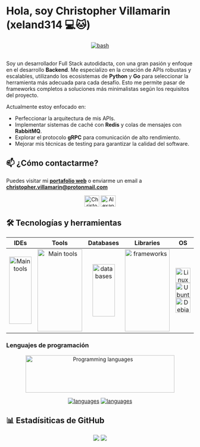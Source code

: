 <!-- markdownlint-disable MD033 -->

# Hola, soy Christopher Villamarin (xeland314 💻🐱)

<div align="center">
  <a href="https://www.codewars.com/users/xeland314" target="_blank" rel="noreferrer"> <img src="https://www.codewars.com/users/xeland314/badges/large" alt="bash"/> </a>
</div>
<br>

Soy un desarrollador Full Stack autodidacta, con una gran pasión y enfoque en el desarrollo **Backend**. Me especializo en la creación de APIs robustas y escalables, utilizando los ecosistemas de **Python** y **Go** para seleccionar la herramienta más adecuada para cada desafío. Esto me permite pasar de frameworks completos a soluciones más minimalistas según los requisitos del proyecto.

Actualmente estoy enfocado en:
- Perfeccionar la arquitectura de mis APIs.
- Implementar sistemas de caché con **Redis** y colas de mensajes con **RabbitMQ**.
- Explorar el protocolo **gRPC** para comunicación de alto rendimiento.
- Mejorar mis técnicas de testing para garantizar la calidad del software.

## 📫 ¿Cómo contactarme?
Puedes visitar mi **[portafolio web](https://xeland314.github.io/)** o enviarme un email a **christopher.villamarin@protonmail.com**

<p align="center">
  <a href="https://www.linkedin.com/in/christopher-villamar%c3%adn/" target="blank"><img align="center" src="https://raw.githubusercontent.com/rahuldkjain/github-profile-readme-generator/master/src/images/icons/Social/linked-in-alt.svg" alt="Christopher Villamarin" height="30" width="40" /></a>
  <a href="https://discord.gg/AlexanderPila#5944" target="blank"><img align="center" src="https://raw.githubusercontent.com/rahuldkjain/github-profile-readme-generator/master/src/images/icons/Social/discord.svg" alt="AlexanderPila#5944" height="30" width="40" /></a>
</p>

## 🛠️ Tecnologías y herramientas

<table align="center">
<thead>
  <tr>
    <th align="center">IDEs</th>
    <th align="center">Tools</th>
    <th align="center">Databases</th>
    <th align="center">Libraries</th>
    <th align="center">OS</th>
    <th align="center">Cloud</th>
  </tr>
</thead>
<tbody>
  <tr>
    <td align="center">
      <img src="https://skillicons.dev/icons?i=vscode,vim,neovim,eclipse&perline=1&theme=light" alt="Main tools" width="60" height="180"/>
    </td>
    <td align="center">
      <img src="https://skillicons.dev/icons?i=regex,obsidian,md,git,bash,docker,nginx,postman,rabbitmq,grpc&perline=2&theme=light" alt="Main tools" width="120" height="220"/>
    </td>
    <td align="center">
      <img src="https://skillicons.dev/icons?i=sqlite,postgres,redis&perline=1&theme=light" alt="databases" width="60" height="140"/>
    </td>
    <td align="center">
        <img src="https://skillicons.dev/icons?i=qt,django,fastapi,flask,react,nextjs,astro,htmx,tailwindcss&perline=2&theme=light" alt="frameworks" width="120" height="220"/>
    </td>
    <td align="center">
      <a href="https://www.linux.org/" target="_blank" rel="noreferrer">
        <img src="https://skillicons.dev/icons?i=linux&perline=1&theme=light" alt="Linux" width="40" height="40"/>
      </a>
      <br>
      <a href="https://ubuntu.com/" target="_blank" rel="noreferrer">
        <img src="https://upload.wikimedia.org/wikipedia/commons/9/9e/UbuntuCoF.svg" alt="Ubuntu" width="40" height="40"/>
      </a>
      <br>
      <a href="https://www.debian.org/" target="_blank" rel="noreferrer">
        <img src="https://www.debian.org/logos/openlogo-nd.svg" alt="Debian" width="40" height="40"/>
      </a>
    </td>
    <td align="center">
      <a href="https://aws.amazon.com/" target="_blank" rel="noreferrer">
        <img src="https://skillicons.dev/icons?i=aws&perline=1&theme=light" alt="AWS" width="40" height="40"/>
      </a>
      <br>
      <a href="https://www.cloudflare.com/" target="_blank" rel="noreferrer">
        <img src="https://skillicons.dev/icons?i=cloudflare&perline=1&theme=light" alt="Cloudflare" width="40" height="40"/>
      </a>
      <br>
    </td>
  </tr>
</tbody>
</table>

### Lenguajes de programación
<div align="center">
  <div>
    <img src="https://skillicons.dev/icons?i=py,java,c,go,js,ts,html,css&perline=10&theme=light" alt="Programming languages" width="400" height="100"/>
  </div>

[![languages](https://github-readme-stats-git-main-xeland314s-projects.vercel.app/api/top-langs/?username=xeland314&theme=city_lights&include_all_commits=true&size_weight=0.5&count_weight=0.5&exclude_repo=github-readme-stats,to-do-list-simple,Analizador-lexico,servichef_site&layout=compact&langs_count=12&hide=cmake,c%2B%2B,swift#gh-dark-mode-only)](https://github-readme-stats-git-main-xeland314s-projects.vercel.app/api/top-langs/?username=xeland314&theme=city_lights&include_all_commits=true&size_weight=0.5&count_weight=0.5&exclude_repo=github-readme-stats,to-do-list-simple,Analizador-lexico,servichef_site&layout=compact&langs_count=12&hide=cmake,c%2B%2B,swift#gh-dark-mode-only)
[![languages](https://github-readme-stats-git-main-xeland314s-projects.vercel.app/api/top-langs/?username=xeland314&theme=default&include_all_commits=true&size_weight=0.5&count_weight=0.5&exclude_repo=github-readme-stats,to-do-list-simple,Analizador-lexico,servichef_site&layout=compact&langs_count=12&hide=cmake,c%2B%2B,swift#gh-light-mode-only)](https://github-readme-stats-git-main-xeland314s-projects.vercel.app/api/top-langs/?username=xeland314&theme=default&include_all_commits=true&size_weight=0.5&count_weight=0.5&exclude_repo=github-readme-stats,to-do-list-simple,Analizador-lexico,servichef_site&layout=compact&langs_count=12&hide=cmake,c%2B%2B,swift#gh-light-mode-only)

</div>

## 📊 Estadísiticas de GitHub

<div align="center">
  <picture>
    <source
      srcset="https://github-readme-streak-stats.herokuapp.com/?user=xeland314&hide_border=false&theme=city_lights"
      media="(prefers-color-scheme: dark)"
    />
    <source
      srcset="https://github-readme-streak-stats.herokuapp.com/?user=xeland314&hide_border=false"
      media="(prefers-color-scheme: light), (prefers-color-scheme: no-preference)"
    />
    <img src="https://github-readme-streak-stats.herokuapp.com/?user=xeland314&hide_border=false" />
  </picture>
  <picture>
    <source
      srcset="https://github-readme-stats-git-main-xeland314s-projects.vercel.app/api?username=xeland314&show_icons=true&theme=city_lights&hide_border=false"
      media="(prefers-color-scheme: dark)"
    />
    <source
      srcset="https://github-readme-stats-git-main-xeland314s-projects.vercel.app/api?username=xeland314&show_icons=true&theme=default&hide_border=false"
      media="(prefers-color-scheme: light), (prefers-color-scheme: no-preference)"
    />
    <img src="https://github-readme-stats-git-main-xeland314s-projects.vercel.app/api?username=xeland314&show_icons=true&theme=default&hide_border=false" />
  </picture>
</div>
